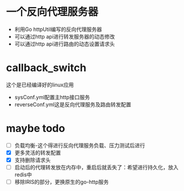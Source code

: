 # 一个反向代理服务器
- 利用Go httpUtil编写的反向代理服务器
- 可以通过http api进行转发服务器的动态修改
- 可以通过http api进行路由的动态设置请求头

# callback_switch
这个是已经编译好的linux应用
 - sysConf.yml配置主http接口服务
 - reverseConf.yml这是反向代理服务及路由转发配置

# maybe todo
- [ ] 负载均衡-这个得进行反向代理服务负载、压力测试后进行
- [X] 更多灵活的转发配置
- [X] 支持删除请求头
- [ ] 启动后的代理转发放在内存中，重启后就丢失了：希望进行持久化，放入redis中
- [ ] 移除IRIS的部分，更换原生的go-http服务
